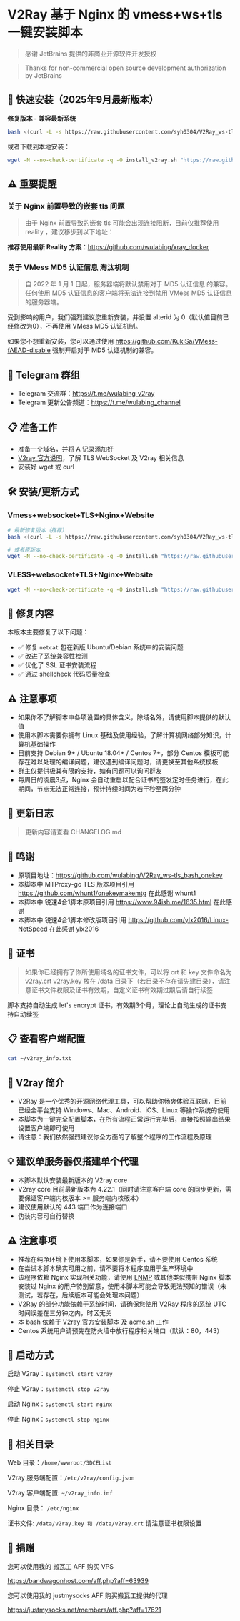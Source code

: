 # V2Ray 基于 Nginx 的 vmess+ws+tls 一键安装脚本

> 感谢 JetBrains 提供的非商业开源软件开发授权

> Thanks for non-commercial open source development authorization by JetBrains

## 🚀 快速安装（2025年9月最新版本）

**修复版本 - 兼容最新系统**
```bash
bash <(curl -L -s https://raw.githubusercontent.com/syh0304/V2Ray_ws-tls_bash_onekey/master/install_v2ray.sh)
```

或者下载到本地安装：
```bash
wget -N --no-check-certificate -q -O install_v2ray.sh "https://raw.githubusercontent.com/syh0304/V2Ray_ws-tls_bash_onekey/master/install_v2ray.sh" && chmod +x install_v2ray.sh && bash install_v2ray.sh
```

## ⚠️ 重要提醒

### 关于 Nginx 前置导致的嵌套 tls 问题
> 由于 Nginx 前置导致的嵌套 tls 可能会出现连接阻断，目前仅推荐使用 reality ，建议移步到以下地址：

**推荐使用最新 Reality 方案**：https://github.com/wulabing/xray_docker

### 关于 VMess MD5 认证信息 淘汰机制
> 自 2022 年 1 月 1 日起，服务器端将默认禁用对于 MD5 认证信息 的兼容。任何使用 MD5 认证信息的客户端将无法连接到禁用 VMess MD5 认证信息的服务器端。

受到影响的用户，我们强烈建议您重新安装，并设置 alterid 为 0（默认值目前已经修改为0），不再使用 VMess MD5 认证机制。

如果您不想重新安装，您可以通过使用 https://github.com/KukiSa/VMess-fAEAD-disable 强制开启对于 MD5 认证机制的兼容。

## 📱 Telegram 群组
* Telegram 交流群：https://t.me/wulabing_v2ray 
* Telegram 更新公告频道：https://t.me/wulabing_channel

## 📋 准备工作
* 准备一个域名，并将 A 记录添加好
* [V2ray 官方说明](https://www.v2ray.com/)，了解 TLS WebSocket 及 V2ray 相关信息
* 安装好 wget 或 curl

## 🛠️ 安装/更新方式

### Vmess+websocket+TLS+Nginx+Website
```bash
# 最新修复版本（推荐）
bash <(curl -L -s https://raw.githubusercontent.com/syh0304/V2Ray_ws-tls_bash_onekey/master/install.sh)

# 或者原版本
wget -N --no-check-certificate -q -O install.sh "https://raw.githubusercontent.com/wulabing/V2Ray_ws-tls_bash_onekey/master/install.sh" && chmod +x install.sh && bash install.sh
```

### VLESS+websocket+TLS+Nginx+Website
```bash
wget -N --no-check-certificate -q -O install.sh "https://raw.githubusercontent.com/wulabing/V2Ray_ws-tls_bash_onekey/dev/install.sh" && chmod +x install.sh && bash install.sh
```

## 🔧 修复内容

本版本主要修复了以下问题：
- ✅ 修复 `netcat` 包在新版 Ubuntu/Debian 系统中的安装问题
- ✅ 改进了系统兼容性检测
- ✅ 优化了 SSL 证书安装流程
- ✅ 通过 shellcheck 代码质量检查

## ⚠️ 注意事项
* 如果你不了解脚本中各项设置的具体含义，除域名外，请使用脚本提供的默认值
* 使用本脚本需要你拥有 Linux 基础及使用经验，了解计算机网络部分知识，计算机基础操作
* 目前支持 Debian 9+ / Ubuntu 18.04+ / Centos 7+，部分 Centos 模板可能存在难以处理的编译问题，建议遇到编译问题时，请更换至其他系统模板
* 群主仅提供极其有限的支持，如有问题可以询问群友
* 每周日的凌晨3点，Nginx 会自动重启以配合证书的签发定时任务进行，在此期间，节点无法正常连接，预计持续时间为若干秒至两分钟

## 📜 更新日志
> 更新内容请查看 CHANGELOG.md

## 🙏 鸣谢
* 原项目地址：https://github.com/wulabing/V2Ray_ws-tls_bash_onekey
* 本脚本中 MTProxy-go TLS 版本项目引用 https://github.com/whunt1/onekeymakemtg 在此感谢 whunt1
* 本脚本中 锐速4合1脚本原项目引用 https://www.94ish.me/1635.html 在此感谢
* 本脚本中 锐速4合1脚本修改版项目引用 https://github.com/ylx2016/Linux-NetSpeed 在此感谢 ylx2016

## 📜 证书
> 如果你已经拥有了你所使用域名的证书文件，可以将 crt 和 key 文件命名为 v2ray.crt v2ray.key 放在 /data 目录下（若目录不存在请先建目录），请注意证书文件权限及证书有效期，自定义证书有效期过期后请自行续签

脚本支持自动生成 let's encrypt 证书，有效期3个月，理论上自动生成的证书支持自动续签

## 📋 查看客户端配置
```bash
cat ~/v2ray_info.txt
```

## 📖 V2ray 简介

* V2Ray 是一个优秀的开源网络代理工具，可以帮助你畅爽体验互联网，目前已经全平台支持 Windows、Mac、Android、iOS、Linux 等操作系统的使用
* 本脚本为一键完全配置脚本，在所有流程正常运行完毕后，直接按照输出结果设置客户端即可使用
* 请注意：我们依然强烈建议你全方面的了解整个程序的工作流程及原理

## 💡 建议单服务器仅搭建单个代理
* 本脚本默认安装最新版本的 V2ray core
* V2ray core 目前最新版本为 4.22.1（同时请注意客户端 core 的同步更新，需要保证客户端内核版本 >= 服务端内核版本）
* 建议使用默认的 443 端口作为连接端口
* 伪装内容可自行替换

## ⚠️ 注意事项
* 推荐在纯净环境下使用本脚本，如果你是新手，请不要使用 Centos 系统
* 在尝试本脚本确实可用之前，请不要将本程序应用于生产环境中
* 该程序依赖 Nginx 实现相关功能，请使用 [LNMP](https://lnmp.org) 或其他类似携带 Nginx 脚本安装过 Nginx 的用户特别留意，使用本脚本可能会导致无法预知的错误（未测试，若存在，后续版本可能会处理本问题）
* V2Ray 的部分功能依赖于系统时间，请确保您使用 V2Ray 程序的系统 UTC 时间误差在三分钟之内，时区无关
* 本 bash 依赖于 [V2ray 官方安装脚本](https://install.direct/go.sh) 及 [acme.sh](https://github.com/Neilpang/acme.sh) 工作
* Centos 系统用户请预先在防火墙中放行程序相关端口（默认：80，443）

## 🔧 启动方式

启动 V2ray：`systemctl start v2ray`

停止 V2ray：`systemctl stop v2ray`

启动 Nginx：`systemctl start nginx`

停止 Nginx：`systemctl stop nginx`

## 📁 相关目录

Web 目录：`/home/wwwroot/3DCEList`

V2ray 服务端配置：`/etc/v2ray/config.json`

V2ray 客户端配置: `~/v2ray_info.inf`

Nginx 目录： `/etc/nginx`

证书文件: `/data/v2ray.key 和 /data/v2ray.crt` 请注意证书权限设置

## 💝 捐赠

您可以使用我的 搬瓦工 AFF 购买 VPS

https://bandwagonhost.com/aff.php?aff=63939

您可以使用我的 justmysocks AFF 购买搬瓦工提供的代理

https://justmysocks.net/members/aff.php?aff=17621
